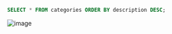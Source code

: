 ```sql
SELECT * FROM categories ORDER BY description DESC;
```
![image](https://user-images.githubusercontent.com/122670933/220981131-afd75341-ecfc-41c0-a9e1-f81af397c740.png)
